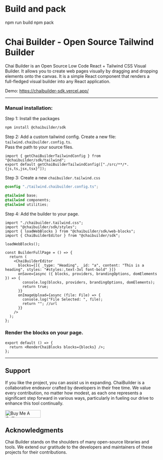 # Build and pack

npm run build
npm pack

# Chai Builder - Open Source Tailwind Builder

Chai Builder is an Open Source Low Code React + Tailwind CSS Visual Builder.
It allows you to create web pages visually by dragging and dropping elements onto the canvas.
It is a simple React component that renders a full-fledged visual builder into any React application.

Demo: https://chaibuilder-sdk.vercel.app/

---

### Manual installation:

Step 1: Install the packages

```bash
npm install @chaibuilder/sdk
```

Step 2: Add a custom tailwind config.
Create a new file: `tailwind.chaibuilder.config.ts`. <br /> Pass the path to your source files.

```tsx
import { getChaiBuilderTailwindConfig } from "@chaibuilder/sdk/tailwind";
export default getChaiBuilderTailwindConfig(["./src/**/*.{js,ts,jsx,tsx}"]);
```

Step 3: Create a new `chaibuilder.tailwind.css`

```css
@config "./tailwind.chaibuilder.config.ts";

@tailwind base;
@tailwind components;
@tailwind utilities;
```

Step 4: Add the builder to your page.

```tsx
import "./chaibuilder.tailwind.css";
import "@chaibuilder/sdk/styles";
import { loadWebBlocks } from "@chaibuilder/sdk/web-blocks";
import { ChaiBuilderEditor } from "@chaibuilder/sdk";

loadWebBlocks();

const BuilderFullPage = () => {
  return (
    <ChaiBuilderEditor
      blocks={[{ _type: "Heading", _id: "a", content: "This is a heading", styles: "#styles:,text-3xl font-bold" }]}
      onSave={async ({ blocks, providers, brandingOptions, domElements }) => {
        console.log(blocks, providers, brandingOptions, domElements);
        return true;
      }}
      onImageUpload={async (file: File) => {
        console.log("File Selected: ", file);
        return ""; //url
      }}
    />
  );
};
```

### Render the blocks on your page.

```tsx
export default () => {
  return <RenderChaiBlocks blocks={blocks} />;
};
```

---

## Support

If you like the project, you can assist us in expanding. ChaiBuilder is a collaborative endeavor crafted by developers in their free time. We value every contribution, no matter how modest, as each one represents a significant step forward in various ways, particularly in fueling our drive to enhance this tool continually.

<a href="https://www.buymeacoffee.com/chaibuilder" target="_blank"><img src="https://cdn.buymeacoffee.com/buttons/v2/default-yellow.png" alt="Buy Me A Coffee" style="height: 25px !important;width: 117px !important;" ></a>

## Acknowledgments

Chai Builder stands on the shoulders of many open-source libraries and tools. We extend our gratitude to the developers and maintainers of these projects for their contributions.
